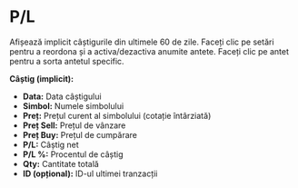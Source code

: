 # **P/L**

Afișează implicit câștigurile din ultimele 60 de zile. 
Faceți clic pe setări pentru a reordona și a activa/dezactiva anumite antete.
Faceți clic pe antet pentru a sorta antetul specific.

**Câștig (implicit):**
  - **Data:** Data câștigului
  - **Simbol:** Numele simbolului
  - **Preț:** Prețul curent al simbolului (cotație întârziată)
  - **Preț Sell:** Prețul de vânzare
  - **Preț Buy:** Prețul de cumpărare
  - **P/L:** Câștig net
  - **P/L %:** Procentul de câștig
  - **Qty:** Cantitate totală
  - **ID (opțional):** ID-ul ultimei tranzacții 